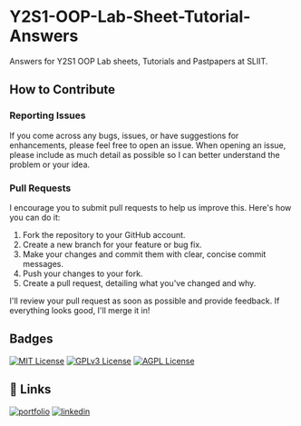 # Y2S1-OOP-Lab-Sheet-Tutorial-Answers
Answers for Y2S1 OOP Lab sheets, Tutorials and Pastpapers at SLIIT.

<h2>How to Contribute</h2>

<h3>Reporting Issues</h3>
<p>
    If you come across any bugs, issues, or have suggestions for enhancements, please feel free to open an issue. When opening an issue, please include as much detail as possible so I can better understand the problem or your idea.
</p>

<h3>Pull Requests</h3>

<p>
    I encourage you to submit pull requests to help us improve this. Here's how you can do it:
</p>

<ol>
    <li>Fork the repository to your GitHub account.</li>
    <li>Create a new branch for your feature or bug fix.</li>
    <li>Make your changes and commit them with clear, concise commit messages.</li>
    <li>Push your changes to your fork.</li>
    <li>Create a pull request, detailing what you've changed and why.</li>
</ol>

<p>
    I'll review your pull request as soon as possible and provide feedback. If everything looks good, I'll merge it in!
</p>


## Badges

[![MIT License](https://img.shields.io/badge/License-MIT-green.svg)](https://choosealicense.com/licenses/mit/)
[![GPLv3 License](https://img.shields.io/badge/License-GPL%20v3-yellow.svg)](https://opensource.org/licenses/)
[![AGPL License](https://img.shields.io/badge/license-AGPL-blue.svg)](http://www.gnu.org/licenses/agpl-3.0)





## 🔗 Links
[![portfolio](https://img.shields.io/badge/my_portfolio-000?style=for-the-badge&logo=ko-fi&logoColor=white)](https://madhawaawishka.vercel.app/)
[![linkedin](https://img.shields.io/badge/linkedin-0A66C2?style=for-the-badge&logo=linkedin&logoColor=white)](https://www.linkedin.com/in/madhawaawishka/)


